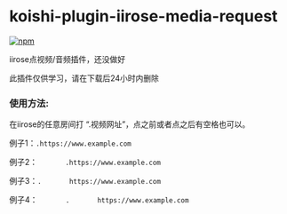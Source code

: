 # koishi-plugin-iirose-media-request

[![npm](https://img.shields.io/npm/v/koishi-plugin-iirose-media-request?style=flat-square)](https://www.npmjs.com/package/koishi-plugin-iirose-media-request)

iirose点视频/音频插件，还没做好

此插件仅供学习，请在下载后24小时内删除

### 使用方法:
在iirose的任意房间打 “.视频网址”，点之前或者点之后有空格也可以。

例子1：`.https://www.example.com`

例子2：`       .https://www.example.com` 

例子3：`.       https://www.example.com`

例子4：`       .       https://www.example.com`
